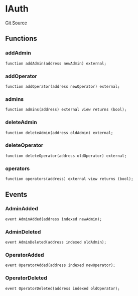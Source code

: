 # IAuth
[Git Source](https://github.com/manifoldfinance/mevETH2/blob/b0e2069a5fc2dbba164002d348bd88f3539a53df/src/interfaces/IAuth.sol)


## Functions
### addAdmin


```solidity
function addAdmin(address newAdmin) external;
```

### addOperator


```solidity
function addOperator(address newOperator) external;
```

### admins


```solidity
function admins(address) external view returns (bool);
```

### deleteAdmin


```solidity
function deleteAdmin(address oldAdmin) external;
```

### deleteOperator


```solidity
function deleteOperator(address oldOperator) external;
```

### operators


```solidity
function operators(address) external view returns (bool);
```

## Events
### AdminAdded

```solidity
event AdminAdded(address indexed newAdmin);
```

### AdminDeleted

```solidity
event AdminDeleted(address indexed oldAdmin);
```

### OperatorAdded

```solidity
event OperatorAdded(address indexed newOperator);
```

### OperatorDeleted

```solidity
event OperatorDeleted(address indexed oldOperator);
```

